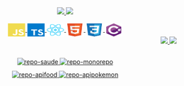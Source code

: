 <div align="center">
  <a href="https://github.com/matheusroberson">
  <img height="180em" src="https://github-readme-stats.vercel.app/api?username=matheusroberson&show_icons=true&theme=tokyonight&include_all_commits=true&count_private=true"/>

  <img height="180em" src="https://github-readme-stats.vercel.app/api/wakatime?username=matheusroberson&theme=tokyonight&layout=compact"/>
</div>
<div align="center" style="display: inline_block"><br>
  <img align="center" alt="math-Js" height="30" width="40" src="https://raw.githubusercontent.com/devicons/devicon/master/icons/javascript/javascript-plain.svg">
  <img align="center" alt="math-Ts" height="30" width="40" src="https://raw.githubusercontent.com/devicons/devicon/master/icons/typescript/typescript-plain.svg">
  <img align="center" alt="math-React" height="30" width="40" src="https://raw.githubusercontent.com/devicons/devicon/master/icons/react/react-original.svg">
  <img align="center" alt="math-HTML" height="30" width="40" src="https://raw.githubusercontent.com/devicons/devicon/master/icons/html5/html5-original.svg">
  <img align="center" alt="math-CSS" height="30" width="40" src="https://raw.githubusercontent.com/devicons/devicon/master/icons/css3/css3-original.svg">
  <img align="center" alt="math-Csharp" height="30" width="40" src="https://raw.githubusercontent.com/devicons/devicon/master/icons/csharp/csharp-original.svg">
</div>
  

 
<div align="end"> 
  <a href = "mailto:mewrso@gmail.com">
    <img src="https://img.shields.io/badge/-Gmail-%23333?style=for-the-badge&logo=gmail&logoColor=white" target="_blank">
  </a>
  <a href="https://www.linkedin.com/in/matheusroberson" target="_blank">
    <img src="https://img.shields.io/badge/-LinkedIn-%230077B5?style=for-the-badge&logo=linkedin&logoColor=white" target="_blank">
  </a> 
</div>

##

<div align="center" style="display: flex; flex-direction: column">
  <div style="margin-bottom: 12px">
    <a href="https://github.com/matheusroberson/saude">  
      <img alt="repo-saude" src="https://github-readme-stats.vercel.app/api/pin/?username=matheusroberson&repo=saude&theme=prussian"/>
    </a>
    <a href="https://github.com/matheusroberson/monorepo">  
      <img alt="repo-monorepo" src="https://github-readme-stats.vercel.app/api/pin/?username=matheusroberson&repo=monorepo&theme=prussian"/>
    </a>
  </div>
  <div>
    <a href="https://github.com/matheusroberson/apifood">  
      <img alt="repo-apifood" src="https://github-readme-stats.vercel.app/api/pin/?username=matheusroberson&repo=apifood&theme=prussian"/>
    </a>
    <a href="https://github.com/matheusroberson/apipokemon">  
      <img alt="repo-apipokemon" src="https://github-readme-stats.vercel.app/api/pin/?username=matheusroberson&repo=apipokemon&theme=prussian"/>
    </a>
  </div>
</div>
